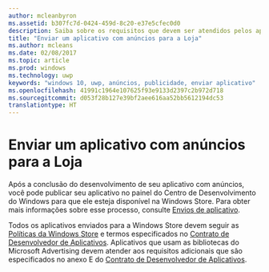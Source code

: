 ```yaml
---
author: mcleanbyron
ms.assetid: b307fc7d-0424-459d-8c20-e37e5cfec0d0
description: Saiba sobre os requisitos que devem ser atendidos pelos aplicativos que usam as bibliotecas do Microsoft Advertising antes de serem publicados na Loja.
title: "Enviar um aplicativo com anúncios para a Loja"
ms.author: mcleans
ms.date: 02/08/2017
ms.topic: article
ms.prod: windows
ms.technology: uwp
keywords: "windows 10, uwp, anúncios, publicidade, enviar aplicativo"
ms.openlocfilehash: 41991c1964e107625f93e9133d2397c2b972d718
ms.sourcegitcommit: d053f28b127e39bf2aee616aa52bb5612194dc53
translationtype: HT
---
```

# <a name="submit-an-app-with-ads-to-the-store"></a>Enviar um aplicativo com anúncios para a Loja


Após a conclusão do desenvolvimento de seu aplicativo com anúncios, você pode publicar seu aplicativo no painel do Centro de Desenvolvimento do Windows para que ele esteja disponível na Windows Store. Para obter mais informações sobre esse processo, consulte [Envios de aplicativo](https://msdn.microsoft.com/windows/uwp/publish/app-submissions).

Todos os aplicativos enviados para a Windows Store devem seguir as [Políticas da Windows Store](https://msdn.microsoft.com/library/windows/apps/dn764944.aspx) e termos especificados no [Contrato de Desenvolvedor de Aplicativos](https://msdn.microsoft.com/library/windows/apps/hh694058.aspx). Aplicativos que usam as bibliotecas do Microsoft Advertising devem atender aos requisitos adicionais que são especificados no anexo E do [Contrato de Desenvolvedor de Aplicativos](https://msdn.microsoft.com/library/windows/apps/hh694058.aspx).


 

 
